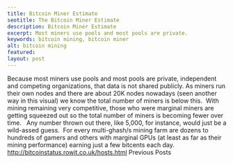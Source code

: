 ```yaml
---
title: Bitcoin Miner Estimate
seotitle: The Bitcoin Miner Estimate
description: Bitcoin Miner Estimate
excerpt: Most miners use pools and most pools are private.
keywords: bitcoin mining, bitcoin miner
alt: bitcoin mining
featured: 
layout: post
---
```

Because most miners use pools and most pools are private, independent and competing organizations, that data is not shared publicly.
As miners run their own nodes and there are about 20K nodes nowadays (seen another way in this visual) we know the total number of miners is below this.  With mining remaining very competitive, those who were marginal miners are getting squeezed out so the total number of miners is becoming fewer over time.  
Any number thrown out there, like 5,000, for instance, would just be a wild-assed guess.  For every multi-ghash/s mining farm are dozens to hundreds of gamers and others with marginal GPUs (at least as far as their mining performance) earning just a few bitcents each day.
http://bitcoinstatus.rowit.co.uk/hosts.html
Previous Posts
